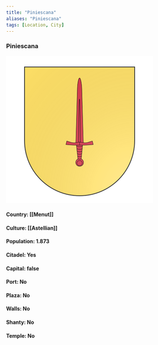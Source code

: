 ```yaml
---
title: "Piniescana"
aliases: "Piniescana"
tags: [Location, City]
---
```

### Piniescana
![](attachment/b9ece16385d878c2b023349657952486.svg)

#### Country: [[Menut]]

#### Culture: [[Astellian]]

#### Population: 1.873

#### Citadel: Yes

#### Capital: false

#### Port: No

#### Plaza: No

#### Walls: No

#### Shanty: No

#### Temple: No

